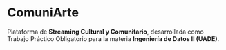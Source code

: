 # ComuniArte
Plataforma de **Streaming Cultural y Comunitario**, desarrollada como Trabajo Práctico Obligatorio para la materia **Ingeniería de Datos II (UADE)**.
